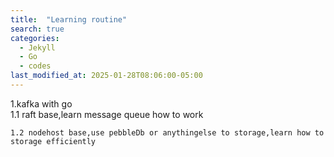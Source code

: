 ```yaml
---
title:  "Learning routine"
search: true
categories:
  - Jekyll
  - Go
  - codes
last_modified_at: 2025-01-28T08:06:00-05:00
---
```

1.kafka with go  
    1.1 raft base,learn message queue how to work  

    1.2 nodehost base,use pebbleDb or anythingelse to storage,learn how to storage efficiently

    


